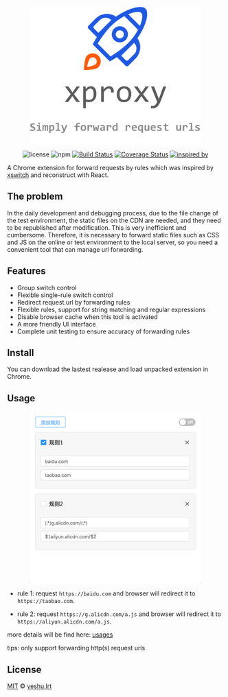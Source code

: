 <div align="center">
  <img src="./assets/overview2.png" width="400" />

![license](https://img.shields.io/badge/license-MIT-blue.svg)
![npm](https://img.shields.io/badge/npm-v5.4.2-blue.svg)
[![Build Status](https://travis-ci.org/xdlrt/xproxy.svg?branch=master)](https://travis-ci.org/xdlrt/xproxy)
[![Coverage Status](https://coveralls.io/repos/github/xdlrt/xproxy/badge.svg?branch=master)](https://coveralls.io/github/xdlrt/xproxy?branch=master)
[![inspired by](https://img.shields.io/badge/inspired%20by-xswitch-lightgrey.svg)](https://github.com/yize/xswitch)

</div>

A Chrome extension for forward requests by rules which was inspired by [xswitch](https://github.com/yize/xswitch) and reconstruct with React.

## The problem

In the daily development and debugging process, due to the file change of the test environment, the static files on the CDN are needed, and they need to be republished after modification. This is very inefficient and cumbersome. Therefore, it is necessary to forward static files such as CSS and JS on the online or test environment to the local server, so you need a convenient tool that can manage url forwarding.

## Features

- Group switch control
- Flexible single-rule switch control
- Redirect request.url by forwarding rules
- Flexible rules, support for string matching and regular expressions
- Disable browser cache when this tool is activated
- A more friendly UI interface
- Complete unit testing to ensure accuracy of forwarding rules

## Install 

You can download the lastest realease and load unpacked extension in Chrome.

## Usage

<p align="center">
  <img src="./assets/usage3.png" width="400" />
</p>

- rule 1:
request `https://baidu.com` and browser will redirect it to `https://taobao.com`.

- rule 2:
request `https://g.alicdn.com/a.js` and browser will redirect it to `https://aliyun.alicdn.com/a.js`.

more details will be find here: [usages](./doc/usages.md)

tips: only support forwarding http(s) request urls

## License

[MIT](https://opensource.org/licenses/MIT) © [yeshu.lrt](https://xdlrt.github.io/)
